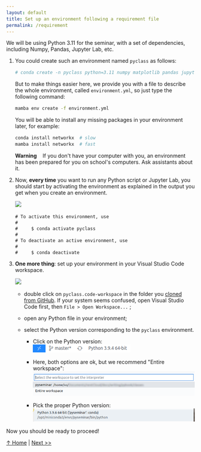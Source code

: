 ```yaml
---
layout: default
title: Set up an environment following a requirement file
permalink: /requirement
---
```


We will be using Python 3.11 for the seminar, with a set of dependencies, including Numpy, Pandas, Jupyter Lab, etc.

1. You could create such an environment named `pyclass` as follows:

   ```sh
   # conda create -n pyclass python=3.11 numpy matplotlib pandas jupyterlab
   ```

   But to make things easier here, we provide you with a file to describe the whole environment, called `environment.yml`, so just type the following command:

   ```sh
   mamba env create -f environment.yml
   ```

   You will be able to install any missing packages in your environment later, for example:

   ```sh
   conda install networkx  # slow
   mamba install networkx  # fast
   ```

   <div class="alert alert-warning">
   <b>Warning</b> &nbsp;&nbsp; If you don't have your computer with you, an environment has been prepared for you on school's computers. Ask assistants about it.
   </div>

2. Now, **every time** you want to run any Python script or Jupyter Lab, you should start by activating the environment as explained in the output you get when you create an environment.

   <img class="giphy" src="https://media.giphy.com/media/YPaowPngdULA1jBvKd/giphy.webp">

   ```text
   # To activate this environment, use
   #
   #     $ conda activate pyclass
   #
   # To deactivate an active environment, use
   #
   #     $ conda deactivate
   ```

3. **One more thing**: set up your environment in your Visual Studio Code workspace.

   <img class="giphy" src="https://media.giphy.com/media/KEXq9JVp3OyZmxZw0W/giphy.webp">

   - double click on `pyclass.code-workspace` in the folder you [cloned from GitHub](setup). If your system seems confused, open Visual Studio Code first, then `File > Open Workspace...` ;
   - open any Python file in your environment;
   - select the Python version corresponding to the `pyclass` environment.

     - Click on the Python version:  
       ![Select Python version](../assets/images/select_python.png)

     - Here, both options are ok, but we recommend "Entire workspace":  
       ![Select scope](../assets/images/select_scope.png)

     - Pick the proper Python version:  
       ![Select version](../assets/images/select_version.png)

Now you should be ready to proceed!

[↑ Home](.) \| [Next >>](requirement)
